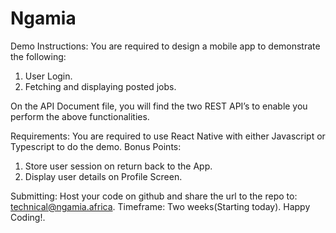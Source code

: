 # Ngamia
Demo Instructions:
You are required to design a mobile app to demonstrate the following:
1. User Login.
2. Fetching and displaying posted jobs.


On the API Document file, you will find the two REST API’s to enable you perform the above functionalities.


Requirements:
You are required to use React Native with either Javascript or Typescript to do the demo.
Bonus Points:
1. Store user session on return back to the App.
2. Display user details on Profile Screen.


Submitting:
Host your code on github and share the url to the repo to: technical@ngamia.africa.
Timeframe: Two weeks(Starting today).
Happy Coding!.
